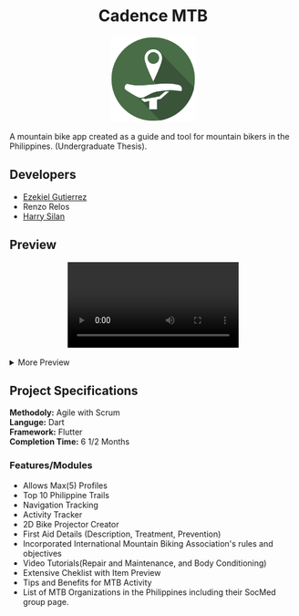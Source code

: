 <h1 align="center">
Cadence MTB
</h1>
<p align="center">
<img src="docs/images/final_app_icon.png" height="150"/>
</p>


A mountain bike app created as a guide and tool for mountain bikers in the Philippines. (Undergraduate Thesis).

## Developers
- [Ezekiel Gutierrez](https://github.com/zeekemeister) 
- Renzo Relos
- [Harry Silan](https://github.com/harlanx)

## Preview
<p align="center">
<video src="https://github.com/user-attachments/assets/1ef9d7c1-1a1b-4a39-a137-e917844f17d2"></video>
</p>

<details>
<summary>More Preview</summary>
<p align="center">
<img src="docs/images/1.jpg" height="150"/>
<img src="docs/images/2.jpg"  height="150"/>
<img src="docs/images/3.jpg"  height="150"/>
<img src="docs/images/4.jpg"  height="150"/>
<img src="docs/images/5.1.jpg"  height="150"/>
<img src="docs/images/5.2.jpg"  height="150"/>
<img src="docs/images/5.3.jpg"  height="150"/>
<img src="docs/images/6.1.jpg"  height="150"/>
<img src="docs/images/6.2.jpg"  height="150"/>
<img src="docs/images/7.1.jpg"  height="150"/>
<img src="docs/images/7.2.jpg"  height="150"/>
<img src="docs/images/8.jpg"  height="150"/>
<img src="docs/images/9.jpg"  height="150"/>
<img src="docs/images/10.jpg"  height="150"/>
<img src="docs/images/11.jpg"  height="150"/>
<img src="docs/images/12.jpg"  height="150"/>
<img src="docs/images/13.jpg"  height="150"/>
</p>
</details>

## Project Specifications
**Methodoly:** Agile with Scrum\
**Languge:** Dart\
**Framework:** Flutter\
**Completion Time:** 6 1/2 Months

### Features/Modules
- Allows Max(5) Profiles
- Top 10 Philippine Trails
- Navigation Tracking
- Activity Tracker
- 2D Bike Projector Creator
- First Aid Details (Description, Treatment, Prevention)
- Incorporated International Mountain Biking Association's rules and objectives
- Video Tutorials(Repair and Maintenance, and Body Conditioning)
- Extensive Cheklist with Item Preview
- Tips and Benefits for MTB Activity
- List of MTB Organizations in the Philippines including their SocMed group page.
